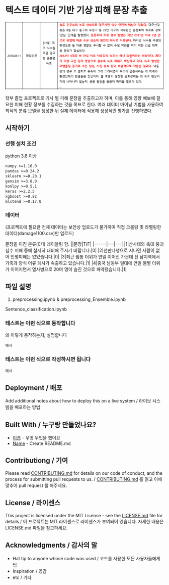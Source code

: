 # 텍스트 데이터 기반 기상 피해 문장 추출


![aaa](./img/result1.PNG)

학부 졸업 프로젝트로 기사 별 피해 문장을 추출하고자 하며, 이를 통해 영향 예보에 필요한 피해 현황 정보를 수집하는 것을 목표로 한다. 여러 데이터 마이닝 기법을 사용하여 최적의 분류 모델을 생성한 뒤 실제 데이터에 적용해 정성적인 평가를 진행하였다.

## 시작하기

### 선행 설치 조건

python 3.6 이상

```
numpy >=1.16.0
pandas >=0.24.2
sklearn >=0.20.1
gensim >=3.8.0
konlpy >=0.5.1
keras >=2.2.5
xgboost >=0.82
mlxtend >=0.17.0
```
### 데이터

(프로젝트에 필요한 전체 데이터는 보안상 업로드가 불가하여 직접 크롤링 및 라벨링한 데이터(damage1100.csv)만 업로드)

문장을 이진 분류(0/1) 레이블링 함.
||문장|T/F|
|------|---|---|
|1|산사태와 축대 붕괴 침수 피해 등에 철저히 대비해 주시기 바랍니다.|0|
|2|천만다행으로 지나던 사람이 없어 인명피해는 없었습니다.|0|
|3|최근 찜통 더위가 연일 이어진 가운데 전 남지역에서 가축과 양식 어류 폐사가 속출하고 있습니다.|1|
|4|중국 남동부 일대에 연일 불볕 더위가 이어지면서 열사병으로 20여 명이 숨진 것으로 파악됐습니다.|1|

## 파일 설명
1) preprocessing.ipynb & preprocessing_Ensemble.ipynb


Sentence_classification.ipynb



### 테스트는 이런 식으로 동작합니다

왜 이렇게 동작하는지, 설명합니다

```
예시
```

### 테스트는 이런 식으로 작성하시면 됩니다

```
예시
```

## Deployment / 배포

Add additional notes about how to deploy this on a live system / 라이브 시스템을 배포하는 방법

## Built With / 누구랑 만들었나요?

* [이름](링크) - 무엇 무엇을 했어요
* [Name](Link) - Create README.md

## Contributiong / 기여

Please read [CONTRIBUTING.md](https://gist.github.com/PurpleBooth/b24679402957c63ec426) for details on our code of conduct, and the process for submitting pull requests to us. / [CONTRIBUTING.md](https://gist.github.com/PurpleBooth/b24679402957c63ec426) 를 읽고 이에 맞추어 pull request 를 해주세요.

## License / 라이센스

This project is licensed under the MIT License - see the [LICENSE.md](https://gist.github.com/PurpleBooth/LICENSE.md) file for details / 이 프로젝트는 MIT 라이센스로 라이센스가 부여되어 있습니다. 자세한 내용은 LICENSE.md 파일을 참고하세요.

## Acknowledgments / 감사의 말

* Hat tip to anyone whose code was used / 코드를 사용한 모든 사용자들에게 팁
* Inspiration / 영감
* etc / 기타
